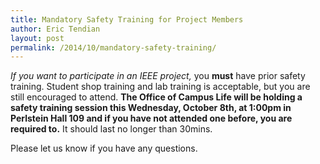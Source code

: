 ```yaml
---
title: Mandatory Safety Training for Project Members
author: Eric Tendian
layout: post
permalink: /2014/10/mandatory-safety-training/
---
```


*If you want to participate in an IEEE project,* you **must** have prior
safety training. Student shop training and lab training is acceptable,
but you are still encouraged to attend. **The Office of Campus Life will
be holding a safety training session this Wednesday, October 8th, at
1:00pm in Perlstein Hall 109 and if you have not attended one before,
you are required to.** It should last no longer than 30mins.

Please let us know if you have any questions.

